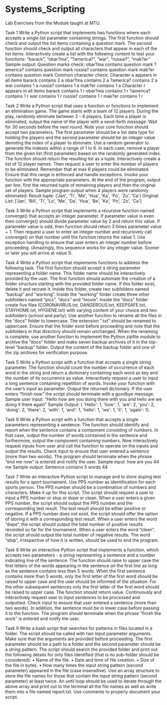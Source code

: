 # Systems_Scripting
Lab Exercises from the Module taught at MTU.

Task 1
Write a Python script that implements two functions where each accepts a single list parameter
containing strings. The first function should check and output the list items containing a
question mark. The second function should check and output all characters that appear in each
of the list items.
Interactively create a list with the following content to test your functions:
“barack”, “obar?ma”, “?america?”, “war”, “russia?”, “mak?er”
Sample output:
Question marks check:
obar?ma contains question mark
?america? contains question mark
russia? contains question mark
mak?er contains question mark
Common character check:
Character a appears in all items
barack contains 2 a
obar?ma contains 2 a
?america? contains 2 a
war contains 1 a
russia? contains 1 a
mak?er contains 1 a
Character r appears in all items
barack contains 1 r
obar?ma contains 1 r
?america? contains 1 r
war contains 1 r
russia? contains 1 r
mak?er contains 1 r

Task 2
Write a Python script that uses a function or functions to implement an elimination game. The
game starts with a team of 12 players. During the play, randomly eliminate between 2 – 6
players. Each time a player is eliminated, output the name of the player with a send-forth
message. Wait for 30 seconds before the next round.
Note your core function should accept two parameters. The first parameter should be a list data
type for holding the players and the second parameter should be an integer value denoting the
index of a player to eliminate. Use a random generator to generate the indexes within a range
of 1 to 6. In each case, remove a player from the given list (first parameter) based on the
randomly generated index. The function should return the resulting list as a tuple.
Interactively create a list of 12 player names. Then request a user to enter the number of players
to be eliminated. Remember that at max 6 players could be eliminated. Ensure that this range
is enforced and handle exceptions. Invoke your function with the appropriate parameters. At
the end of the program, output per line, first the returned tuple of remaining players and then
the original set of players.
Sample program output when 4 players were randomly eliminated:
Result tuple: ('Jan', 'Ti', 'Me', 'Hua', 'Ka', 'Po', 'Zo', 'Ca')
Original List: ['Jan', 'Bill', 'Ti', 'Lo', 'Me', 'Da', 'Hua', 'Be', 'Ka', 'Po', 'Zo', 'Ca']


Task 3
Write a Python script that implements a recursive function named converge() that accepts an
integer parameter. If parameter value is even then converge() should divide parameter value by
2 and return this value. If parameter value is odd, then function should return 3 times parameter
value + 1.
Then request a user to enter an integer number and recursively call converge() on that number
until the function returns the value 1. Use exception handling to ensure that user enters an
integer number before proceeding. (Amazingly, this sequence works for any integer value.
Sooner or later you will arrive at value 1).


Task 4
Write a Python script that implements functions to address the following task. The first function
should accept a string parameter representing a folder name. This folder name should be
interactively provided by the user.
The first function should automate the creation of a folder structure starting with the provided
folder name. If this folder exist, delete it and recrate it. Inside this folder, create two subfolders
named “backup” and “working”. Inside the “working” folder create three other subfolders
named “pics”, “docs” and “movie”. Inside the “docs” folder create five files
(CORONAVIRUS.txt, DANGEROUS.txt, KEEPSAFE.txt, STAYHOME.txt, HYGIENE.txt)
with varying content of your choice and two subfolders (school and party).
Use another function to rename all the files in the “docs” folder to lowercase. The extension
“.txt” should be renamed to uppercase. Ensure that the folder exist before proceeding and note
that the subfolders in that directory should remain unchanged.
When the renaming is complete, use another function to implement the Python zipfile module
to archive the “docs” folder and make seven backup archives of it in the top-level “backup”
folder. Output the content of the backup folder and one of the zip archives for verification
purpose.


Task 5
Write a Python script with a function that accepts a single string parameter. The function should
count the number of occurrence of each word in the string and return a dictionary containing
each word as key and the number of its occurrence as value.
Interactively request a user to input a long sentence containing repetition of words. Invoke your
function with the user’s input as parameter. Output the returned dictionary. If the user enters
“finish now” the script should terminate with a goodbye message.
Sample user input: “Hello how are you doing there with you and hello are we doing it there
again”
Sample Output: { 'Hello': 1, 'how': 1, 'are': 2, 'you': 2, 'doing': 2, 'there': 2, 'with': 1, 'and': 1,
'hello': 1, 'we': 1, 'it': 1, 'again': 1}.


Task 6
Write a Python script with a function that accepts a single parameters representing a sentence.
The function should identify and report when the sentence contains a component consisting of
numbers. In that case, output the number of words contained in the sentence and furthermore,
output the component containing numbers.
Now interactively request inputs from user and call the function to operate on the inputs and
output the results. Check input to ensure that user entered a sentence (more than two words).
The program should terminate when the phrase “end me now” is entered and notify the user.
Sample input: how are you 44 me
Sample output:
Sentence contains 5 words
44


Task 7
Write an interactive Python script to manage and to store doping test results for a sport
tournament. Use PPS number as identification for each sports person. The PPS number
should be a combination of numbers and characters. Make it up for this script. The script
should request a user to input a PPS number or stop or dope or clean.
When a user enters a given PPS number, the script should output the PPS number and the
corresponding test result. The test result should be either positive or negative. If a PPS
number does not exist, the script should offer the option of storing it with a corresponding
test result.
When a user enters the word “dope”, the script should output the total number of positive
results recorded so far for the tournament. When a user enters the word “clean”, the script
should output the total number of negative results. The word “stop”, irrespective of how it
is written, should be used to end the program.


Task 8
Write an interactive Python script that implements a function, which accepts two parameters - a
string representing a sentence and a number indicating line of the sentence.
The function should raise to upper case the first letters of the words appearing in the sentence on
the first line as long as the sentence contains less than 5 words. When the first sentence contains
more than 5 words, only the first letter of the first word should be raised to upper case and the user
should be informed of the situation. For the other subsequent sentences only the first letter of the
first word should be raised to upper case. The function should return value.
Continuously and interactively request user to input sentences to be processed and outputted.
Check input to ensure that user entered a sentence (more than two words). In addition, the
sentence must be in lower case before passing it to the function. The program should terminate
when the phrase “finish the work” is entered and notify the user.


Task 9
Write a bash script that searches for patterns in files located in a folder. The script should be
called with two input parameter arguments. Make sure that the arguments are provided before
proceeding. The first parameter should be a path to a folder and the second parameter should
be a string pattern.
The script should search the provided folder and print out the following details for only files
identified (that is no sub-folder should be considered):
• Name of the file.
• Date and time of file creation.
• Size of the file in bytes.
• How many times the input string pattern (second parameter) appeared in the file (case
insensitive).
Use an array structure to store the file names for those that contain the input string pattern
(second parameter) at least twice.
An until loop should be used to iterate through the above array and print out to the terminal all
the file names as well as write them into a file named report.txt. Use comments to properly
document your script.

